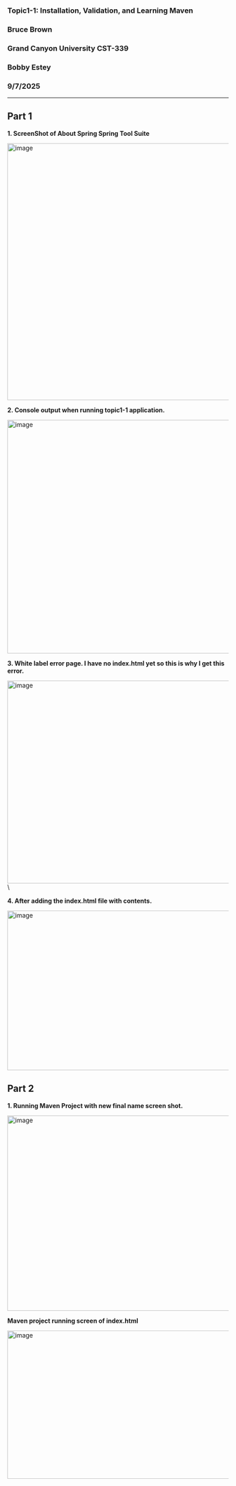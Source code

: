 
### Topic1-1: Installation, Validation, and Learning Maven</div>
### Bruce Brown
### Grand Canyon University CST-339
### Bobby Estey
### 9/7/2025

---

## Part 1


<p><b>1. ScreenShot of About Spring Spring Tool Suite</b></p>
<img width="853" height="584" alt="image" src="https://github.com/user-attachments/assets/629541e6-ec5a-45b7-8068-b2cc75010029" />


<p><b>2. Console output when running topic1-1 application.</b></p>
<img width="975" height="531" alt="image" src="https://github.com/user-attachments/assets/8e23b034-0cfc-4922-af7d-456b7208e183" />


<p><b>3. White label error page. I have no index.html yet so this is why I get this error.</b></p>
<img width="914" height="461" alt="image" src="https://github.com/user-attachments/assets/5b670e2c-a0e5-43c6-a2ed-91c0a3bc6cee" />\


<p><b>4. After adding the index.html file with contents.</b></p>
<img width="975" height="363" alt="image" src="https://github.com/user-attachments/assets/49c8da52-c3ae-4242-a71f-35a2a77e1f41" />


## Part 2
<p><b>1. Running Maven Project with new final name screen shot.</b></p>
<img width="975" height="444" alt="image" src="https://github.com/user-attachments/assets/3a2f8063-c6f9-4046-b70c-ab3956448a1b" />


<p><b>Maven project running screen of index.html</b></p>
<img width="975" height="337" alt="image" src="https://github.com/user-attachments/assets/3be4db6a-4d1f-4026-9241-4d170383e91e" />


